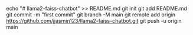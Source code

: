 echo "# llama2-faiss-chatbot" >> README.md
git init
git add README.md
git commit -m "first commit"
git branch -M main
git remote add origin https://github.com/jjasmin123/llama2-faiss-chatbot.git
git push -u origin main


